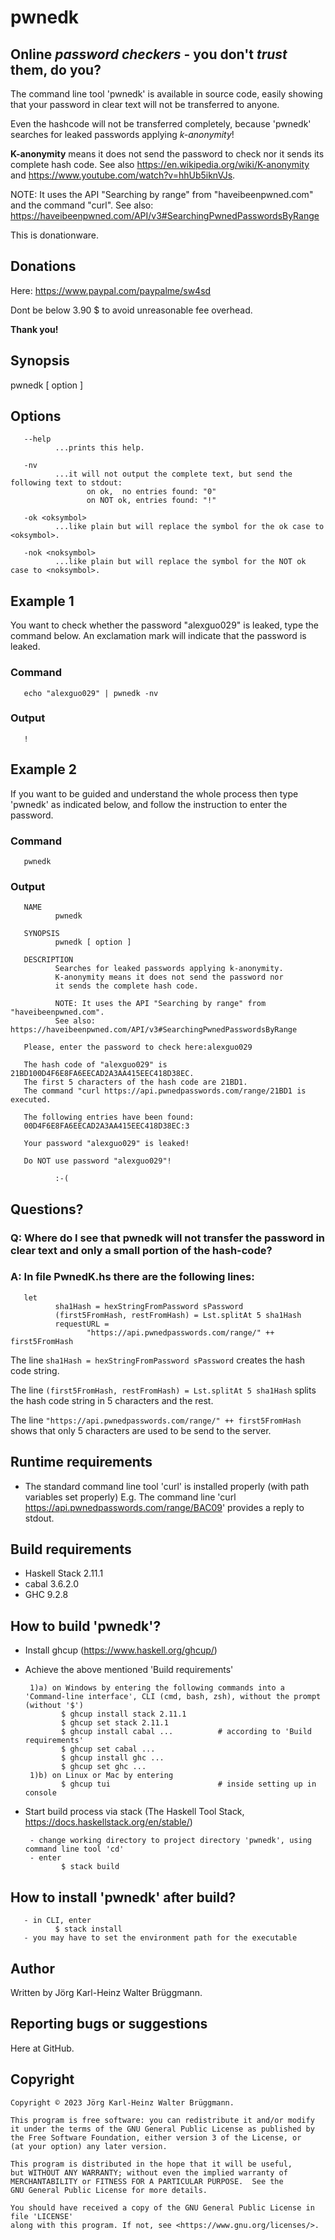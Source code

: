 # pwnedk

## Online *password checkers* - you don't *trust* them, do you?

The command line tool 'pwnedk' is available in source code, 
easily showing that your password in clear text will not be transferred to anyone.

Even the hashcode will not be transferred completely, 
because 'pwnedk' searches for leaked passwords applying *k-anonymity*!

**K-anonymity** means it does not send the password to check nor it sends its complete hash code. See also https://en.wikipedia.org/wiki/K-anonymity and https://www.youtube.com/watch?v=hhUb5iknVJs.

NOTE: It uses the API "Searching by range" from "haveibeenpwned.com" and the command "curl".
See also: https://haveibeenpwned.com/API/v3#SearchingPwnedPasswordsByRange


This is donationware.


## Donations

Here: https://www.paypal.com/paypalme/sw4sd

Dont be below 3.90 $ to avoid unreasonable fee overhead.


**Thank you!**


## Synopsis

pwnedk [ option ]


## Options

       --help
              ...prints this help.

       -nv
              ...it will not output the complete text, but send the following text to stdout:
                     on ok,  no entries found: "0"
                     on NOT ok, entries found: "!"

       -ok <oksymbol>
              ...like plain but will replace the symbol for the ok case to <oksymbol>.

       -nok <noksymbol>
              ...like plain but will replace the symbol for the NOT ok case to <noksymbol>.


## Example 1

You want to check whether the password "alexguo029" is leaked, type the command below. An exclamation mark will indicate that the password is leaked.

### Command

       echo "alexguo029" | pwnedk -nv

### Output

       !


## Example 2

If you want to be guided and understand the whole process then type 'pwnedk' as indicated below, and follow the instruction to enter the password.

### Command

       pwnedk

### Output

       NAME
              pwnedk

       SYNOPSIS
              pwnedk [ option ]

       DESCRIPTION
              Searches for leaked passwords applying k-anonymity.
              K-anonymity means it does not send the password nor 
              it sends the complete hash code.

              NOTE: It uses the API "Searching by range" from "haveibeenpwned.com".
              See also: https://haveibeenpwned.com/API/v3#SearchingPwnedPasswordsByRange

       Please, enter the password to check here:alexguo029

       The hash code of "alexguo029" is 21BD100D4F6E8FA6EECAD2A3AA415EEC418D38EC.
       The first 5 characters of the hash code are 21BD1.
       The command "curl https://api.pwnedpasswords.com/range/21BD1 is executed.

       The following entries have been found:
       00D4F6E8FA6EECAD2A3AA415EEC418D38EC:3

       Your password "alexguo029" is leaked!

       Do NOT use password "alexguo029"!

              :-(


## Questions?

### Q: Where do I see that pwnedk will not transfer the password in clear text and only a small portion of the hash-code?

### A: In file PwnedK.hs there are the following lines:

       let
              sha1Hash = hexStringFromPassword sPassword
              (first5FromHash, restFromHash) = Lst.splitAt 5 sha1Hash
              requestURL = 
                     "https://api.pwnedpasswords.com/range/" ++ first5FromHash

The line `sha1Hash = hexStringFromPassword sPassword` creates the hash code string.

The line `(first5FromHash, restFromHash) = Lst.splitAt 5 sha1Hash` splits the hash code string in 5 characters and the rest.

The line `"https://api.pwnedpasswords.com/range/" ++ first5FromHash` shows that only 5 characters are used to be send to the server.


## Runtime requirements

- The standard command line tool 'curl' is installed properly (with path variables set properly)
       E.g. The command line 'curl https://api.pwnedpasswords.com/range/BAC09' provides a reply to stdout.


## Build requirements

- Haskell Stack 2.11.1
- cabal 3.6.2.0
- GHC 9.2.8


## How to build 'pwnedk'?

- Install ghcup (https://www.haskell.org/ghcup/)
- Achieve the above mentioned 'Build requirements'

       1)a) on Windows by entering the following commands into a 'Command-line interface', CLI (cmd, bash, zsh), without the prompt (without '$')
              $ ghcup install stack 2.11.1
              $ ghcup set stack 2.11.1
              $ ghcup install cabal ...          # according to 'Build requirements'
              $ ghcup set cabal ...
              $ ghcup install ghc ...
              $ ghcup set ghc ...
       1)b) on Linux or Mac by entering
              $ ghcup tui                        # inside setting up in console

- Start build process via stack (The Haskell Tool Stack, https://docs.haskellstack.org/en/stable/)

       - change working directory to project directory 'pwnedk', using command line tool 'cd'
       - enter
              $ stack build


## How to install 'pwnedk' after build?

       - in CLI, enter
              $ stack install
       - you may have to set the environment path for the executable


## Author

Written by Jörg Karl-Heinz Walter Brüggmann.


## Reporting bugs or suggestions

Here at GitHub.


## Copyright

    Copyright © 2023 Jörg Karl-Heinz Walter Brüggmann.

    This program is free software: you can redistribute it and/or modify
    it under the terms of the GNU General Public License as published by
    the Free Software Foundation, either version 3 of the License, or
    (at your option) any later version.

    This program is distributed in the hope that it will be useful,
    but WITHOUT ANY WARRANTY; without even the implied warranty of
    MERCHANTABILITY or FITNESS FOR A PARTICULAR PURPOSE.  See the
    GNU General Public License for more details.

    You should have received a copy of the GNU General Public License in file 'LICENSE' 
    along with this program. If not, see <https://www.gnu.org/licenses/>.
